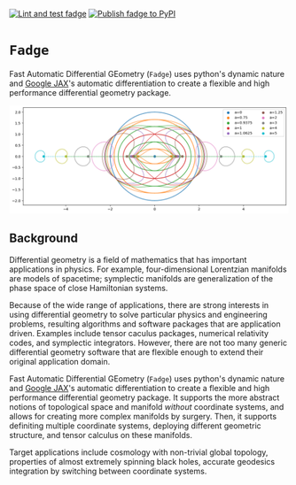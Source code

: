 [![Lint and test fadge](https://github.com/adxsrc/fadge/actions/workflows/python-test.yml/badge.svg)](https://github.com/adxsrc/fadge/actions/workflows/python-test.yml)
[![Publish fadge to PyPI](https://github.com/adxsrc/fadge/actions/workflows/python-publish.yml/badge.svg)](https://github.com/adxsrc/fadge/actions/workflows/python-publish.yml)


# `Fadge`

Fast Automatic Differential GEometry (`Fadge`) uses python's dynamic
nature and [Google JAX](https://github.com/google/jax)'s automatic
differentiation to create a flexible and high performance differential
geometry package.

![Kerr-Schild Horizons](horizons.png)


## Background

Differential geometry is a field of mathematics that has important
applications in physics.
For example, four-dimensional Lorentzian manifolds are models of
spacetime;
symplectic manifolds are generalization of the phase space of close
Hamiltonian systems.

Because of the wide range of applications, there are strong interests
in using differential geometry to solve particular physics and
engineering problems, resulting algorithms and software packages that
are application driven.
Examples include tensor caculus packages, numerical relativity codes,
and symplectic integrators.
However, there are not too many generic differential geometry software
that are flexible enough to extend their original application domain.

Fast Automatic Differential GEometry (`Fadge`) uses python's dynamic
nature and [Google JAX](https://github.com/google/jax)'s automatic
differentiation to create a flexible and high performance differential
geometry package.
It supports the more abstract notions of topological space and
manifold *without* coordinate systems, and allows for creating more
complex manifolds by surgery.
Then, it supports definiting multiple coordinate systems, deploying
different geometric structure, and tensor calculus on these manifolds.

Target applications include cosmology with non-trivial global
topology, properties of almost extremely spinning black holes,
accurate geodesics integration by switching between coordinate
systems.

